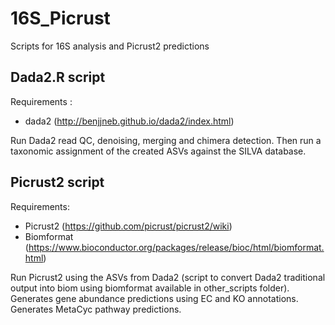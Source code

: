 # 16S_Picrust
Scripts for 16S analysis and Picrust2 predictions

## Dada2.R script
Requirements : 
* dada2 (http://benjjneb.github.io/dada2/index.html)

Run Dada2 read QC, denoising, merging and chimera detection. Then run a taxonomic assignment of the created ASVs against the SILVA database.

## Picrust2 script
Requirements: 
* Picrust2 (https://github.com/picrust/picrust2/wiki)
* Biomformat (https://www.bioconductor.org/packages/release/bioc/html/biomformat.html)

Run Picrust2 using the ASVs from Dada2 (script to convert Dada2 traditional output into biom using biomformat available in other_scripts folder). Generates gene abundance predictions using EC and KO annotations. Generates MetaCyc pathway predictions.

